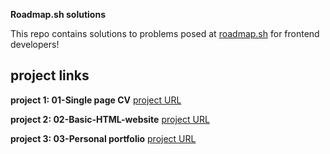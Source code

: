 **Roadmap.sh solutions**

This repo contains solutions to problems posed at [roadmap.sh](https://roadmap.sh/frontend/projects) for frontend developers!


**project links**
---------------------------------
**project 1: 01-Single page CV**
[project URL](https://roadmap.sh/projects/single-page-cv)


**project 2: 02-Basic-HTML-website**
[project URL](https://roadmap.sh/projects/basic-html-website)

**project 3: 03-Personal portfolio** 
[project URL](https://roadmap.sh/projects/portfolio-website)